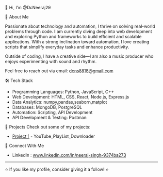 👋 Hi, I’m @DcNeeraj29

👀 About Me

Passionate about technology and automation, I thrive on solving real-world problems through code. I am currently diving deep into web development and exploring Python and frameworks to build efficient and scalable applications. With a strong inclination toward automation, I love creating scripts that simplify everyday tasks and enhance productivity.

Outside of coding, I have a creative side—I am also a music producer who enjoys experimenting with sound and rhythm.

Feel free to reach out via email: dcns8818@gmail.com

🛠 Tech Stack
- Programming Languages: Python, JavaScript, C++
- Web Development: HTML, CSS, React, Node.js, Express.js
- Data Analytics: numpy,pandas,seaborn,matplot
- Databases: MongoDB, PostgreSQL
- Automation: Scripting, API Development
- API Development & Testing: Postman

📂 Projects
Check out some of my projects:
- [Project 1](#) - YouTube_PlayList_Downloader

🤝 Connect With Me
- LinkedIn : www.linkedin.com/in/neeraj-singh-9374ba273


---
⭐ If you like my profile, consider giving it a follow! ⭐
